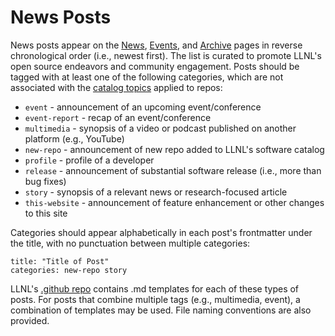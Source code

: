 # News Posts

News posts appear on the [News](https://software.llnl.gov/news/), [Events](https://software.llnl.gov/news/events/), and [Archive](https://software.llnl.gov/news/archive/) pages in reverse chronological order (i.e., newest first). The list is curated to promote LLNL's open source endeavors and community engagement. Posts should be tagged with at least one of the following categories, which are not associated with the [catalog topics](https://github.com/LLNL/llnl.github.io/tree/main/category) applied to repos:

- `event` - announcement of an upcoming event/conference
- `event-report` - recap of an event/conference
- `multimedia` - synopsis of a video or podcast published on another platform (e.g., YouTube)
- `new-repo` - announcement of new repo added to LLNL's software catalog
- `profile` - profile of a developer
- `release` - announcement of substantial software release (i.e., more than bug fixes)
- `story` - synopsis of a relevant news or research-focused article
- `this-website` - announcement of feature enhancement or other changes to this site

Categories should appear alphabetically in each post's frontmatter under the title, with no punctuation between multiple categories:

```
title: "Title of Post"
categories: new-repo story
```

LLNL's [.github repo](https://github.com/LLNL/.github/tree/main/news-templates) contains .md templates for each of these types of posts. For posts that combine multiple tags (e.g., multimedia, event), a combination of templates may be used. File naming conventions are also provided.
